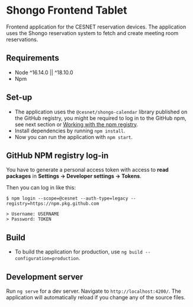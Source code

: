 # Shongo Frontend Tablet

Frontend application for the CESNET reservation devices. The application uses the Shongo reservation system to fetch and create meeting room reservations.

## Requirements

- Node ^16.14.0 || ^18.10.0
- Npm

## Set-up

- The application uses the `@cesnet/shongo-calendar` library published on the GitHub registry, you might be required to log in to the GitHub npm, see next section or [Working with the npm registry](https://docs.github.com/en/packages/working-with-a-github-packages-registry/working-with-the-npm-registry).
- Install dependencies by running `npm install`.
- Now you can run the application with `npm start`.

## GitHub NPM registry log-in

You have to generate a personal access token with access to **read packages** in **Settings -> Developer settings -> Tokens**.

Then you can log in like this:
```
$ npm login --scope=@cesnet --auth-type=legacy --registry=https://npm.pkg.github.com

> Username: USERNAME
> Password: TOKEN
```

## Build

- To build the application for production, use `ng build --configuration=production`.

## Development server

Run `ng serve` for a dev server. Navigate to `http://localhost:4200/`. The application will automatically reload if you change any of the source files.
